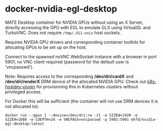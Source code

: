 # docker-nvidia-egl-desktop

MATE Desktop container for NVIDIA GPUs without using an X Server, directly accessing the GPU with EGL to emulate GLX using VirtualGL and TurboVNC. Does not require `/tmp/.X11-unix` host sockets.

Requires NVIDIA GPU drivers and corresponding container toolkits for allocating GPUs to be set up on the host.

Connect to the spawned noVNC WebSocket instance with a browser in port 5901, no VNC client required (password for the default user is 'vncpasswd').

Note: Requires access to the corresponding **/dev/dri/cardX** and **/dev/dri/renderX** DRM device of the allocated NVIDIA GPU. Check out [k8s-hostdev-plugin](https://github.com/bluebeach/k8s-hostdev-plugin) for provisioning this in Kubernetes clusters without privileged access.

For Docker this will be sufficient (the container will not use DRM devices it is not allocated to):

```
docker run --gpus 1 --device=/dev/dri:rw -it -e SIZEW=1920 -e SIZEH=1080 -e CDEPTH=24 -e VNCPASS=vncpasswd -p 5901:5901 ehfd/nvidia-egl-desktop:latest
```
